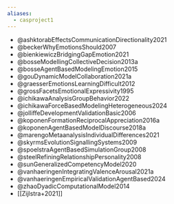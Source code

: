 ```yaml
---
aliases:
  - casproject1
---
```


- @ashktorabEffectsCommunicationDirectionality2021
- @beckerWhyEmotionsShould2007
- @bienkiewiczBridgingGapEmotion2021
- @bosseModellingCollectiveDecision2013a
- @bosseAgentBasedModelingEmotion2015
- @gouDynamicModelCollaboration2021a
- @graesserEmotionsLearningDifficult2012
- @grossFacetsEmotionalExpressivity1995
- @ichikawaAnalysisGroupBehavior2022
- @ichikawaForceBasedModelingHeterogeneous2024
- @jolliffeDevelopmentValidationBasic2006
- @koponenFormationReciprocalAppreciation2016a
- @koponenAgentBasedModelDiscourse2018a
- @marengoMetaanalysisIndividualDifferences2021
- @skyrmsEvolutionSignallingSystems2009
- @spoelstraAgentBasedSimulationGroup2008
- @steelRefiningRelationshipPersonality2008
- @sunGeneralizedCompetencyModel2020
- @vanhaeringenIntegratingValenceArousal2021a
- @vanhaeringenEmpiricalValidationAgentBased2024
- @zhaoDyadicComputationalModel2014
- [[Zijlstra+2021]]